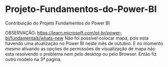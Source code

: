 # Projeto-Fundamentos-do-Power-BI
Contribuição do Projeto Fundamentos do Power BI

OBSERVAÇÃO:
https://learn.microsoft.com/pt-br/power-bi/fundamentals/whats-new
Não foi possível colocar mapa, pois esta havendo uma atualização no Power BI neste mês de outubro. E no momento mesmo ativando as opções de permissões de visualização de mapa não esta resolvendo o problema nem pelo desktop ou pelo Browser.
Então fiz outro modelo na 3ª pagina.
